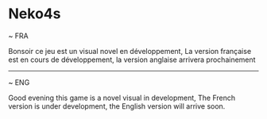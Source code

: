 # Neko4s
~ FRA

Bonsoir ce jeu est un visual novel en développement,
La version française est en cours de développement, la version anglaise arrivera prochainement

---

~ ENG

Good evening this game is a novel visual in development,
The French version is under development, the English version will arrive soon.
